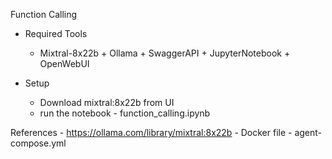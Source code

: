 Function Calling

- Required Tools
    - Mixtral-8x22b + Ollama + SwaggerAPI + JupyterNotebook + OpenWebUI

- Setup 
    - Download mixtral:8x22b from UI
    - run the notebook - function_calling.ipynb

References
    - https://ollama.com/library/mixtral:8x22b
    - Docker file - agent-compose.yml